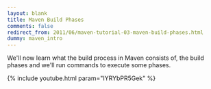```yaml
---
layout: blank
title: Maven Build Phases
comments: false
redirect_from: 2011/06/maven-tutorial-03-maven-build-phases.html
dummy: maven_intro
---
```


We'll now learn what the build process in Maven consists of, the build phases and we'll run commands to execute some phases.

{% include youtube.html param="IYRYbPR5Gek" %}
